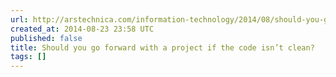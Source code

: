 ```yaml
---
url: http://arstechnica.com/information-technology/2014/08/should-you-go-forward-with-a-project-if-the-code-isnt-clean/
created_at: 2014-08-23 23:58 UTC
published: false
title: Should you go forward with a project if the code isn’t clean?
tags: []
---
```



